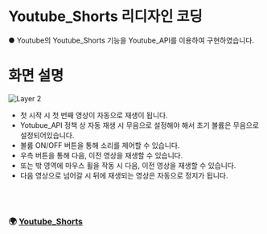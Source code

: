 # Youtube_Shorts 리디자인 코딩
● Youtube의 Youtube_Shorts 기능을 Youtube_API를 이용하여 구현하였습니다.<br>
# 화면 설명 #
![Layer 2](https://user-images.githubusercontent.com/118651919/218253693-8beb6c1f-1b84-4742-ad09-8f1f8991520d.png)<br>
- 첫 시작 시 첫 번째 영상이 자동으로 재생이 됩니다.
- Yotubue_API 정책 상 자동 재생 시 무음으로 설정해야 해서 초기 볼륨은 무음으로 설정되어있습니다.
- 볼륨 ON/OFF 버튼을 통해 소리를 제어할 수 있습니다.
- 우측 버튼을 통해 다음, 이전 영상을 재생할 수 있습니다.
- 또는 밖 영역에 마우스 휠을 작동 시 다음, 이전 영상을 재생할 수 있습니다.
- 다음 영상으로 넘어갈 시 뒤에 재생되는 영상은 자동으로 정지가 됩니다.

<br><br> 
### 🌍 [Youtube_Shorts](https://gomtarus.github.io/Youtube_Shorts_Re_design/main.html)
